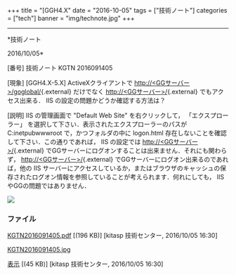 ﻿+++
title = "[GGH4.X"
date = "2016-10-05"
tags = ["技術ノート"]
categories = ["tech"]
banner = "img/technote.jpg"
+++

-----------------------------------------------------------------------------------------------------------------------------

*技術ノート

2016/10/05*


[番号]
技術ノート KGTN 2016091405

[現象]
[GGH4.X-5.X] ActiveXクライアントで
[http://&lt;GGサーバー&gt;/goglobal/](http://&lt;GG%E3%82%B5%E3%83%BC%E3%83%90%E3%83%BC&gt;/goglobal/){.external}
だけでなく
[http://&lt;GGサーバー&gt;/](http://&lt;GG%E3%82%B5%E3%83%BC%E3%83%90%E3%83%BC&gt;/){.external}
でもアクセス出来る． IIS の設定の問題かどうか確認する方法は？

[説明]
IIS の管理画面で "Default Web Site" を右クリックして，
「エクスプローラー」
を選択して下さい．表示されたエクスプローラーのパスが
C:inetpubwwwroot で，かつフォルダの中に logon.html
存在しないことを確認して下さい．この通りであれば， IIS の設定では
[http://&lt;GGサーバー&gt;/](http://&lt;GG%E3%82%B5%E3%83%BC%E3%83%90%E3%83%BC&gt;/){.external}
でGGサーバーにログオンすることは出来ません．それにも関わらず，
[http://&lt;GGサーバー&gt;/](http://&lt;GG%E3%82%B5%E3%83%BC%E3%83%90%E3%83%BC&gt;/){.external}
でGGサーバーにログオン出来るのであれば，他の IIS
サーバーにアクセスしているか，またはブラウザのキャッシュの保存されたログオン情報を参照していることが考えられます．何れにしても，
IIS やGGの問題ではありません．

![](http://techreport.kitasp.net/attachments/download/3080/KGTN2016091405.jpg)


### ファイル

 
 


[KGTN2016091405.pdf](http://techreport.kitasp.net/attachments/download/3079/KGTN2016091405.pdf)
 [(196 KB)] [kitasp 技術センター, 2016/10/05
16:30]

[KGTN2016091405.jpg](http://techreport.kitasp.net/attachments/download/3080/KGTN2016091405.jpg)

[表示](http://techreport.kitasp.net/attachments/3080/KGTN2016091405.jpg "表示")
 [(45 KB)] [kitasp 技術センター, 2016/10/05
16:30]


 


 

